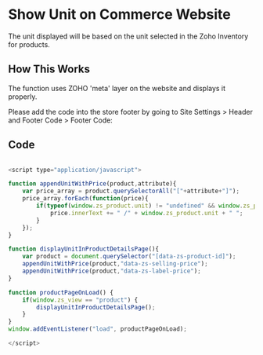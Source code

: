 # Show Unit on Commerce Website

The unit displayed will be based on the unit selected in the Zoho Inventory for products.

## How This Works

The function uses ZOHO 'meta' layer on the website and displays it properly.

Please add the code into the store footer by going to Site Settings > Header and Footer Code > Footer Code:

## Code

```javascript

<script type="application/javascript">

function appendUnitWithPrice(product,attribute){
	var price_array = product.querySelectorAll("["+attribute+"]");
	price_array.forEach(function(price){
		if(typeof(window.zs_product.unit) != "undefined" && window.zs_product.unit != ""){
			price.innerText += " /" + window.zs_product.unit + " ";
		}
	});
}

function displayUnitInProductDetailsPage(){
	var product = document.querySelector("[data-zs-product-id]");
    appendUnitWithPrice(product,"data-zs-selling-price");
	appendUnitWithPrice(product,"data-zs-label-price");
}

function productPageOnLoad() {
  	if(window.zs_view == "product") {
  		displayUnitInProductDetailsPage();
  	}
}
window.addEventListener("load", productPageOnLoad);

</script>


```


